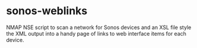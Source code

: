# sonos-weblinks
NMAP NSE script to scan a network for Sonos devices and an XSL file style the XML output into a handy page of links to web interface items for each device.
